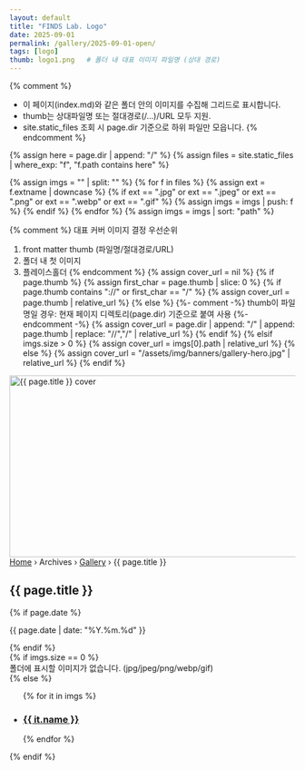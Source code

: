 ```yaml
---
layout: default
title: "FINDS Lab. Logo"
date: 2025-09-01
permalink: /gallery/2025-09-01-open/
tags: [logo]
thumb: logo1.png   # 폴더 내 대표 이미지 파일명 (상대 경로)
---
```


<!-- ========= Album Banner & Image Grid (robust static_files scan) ========= -->

{% comment %}
- 이 페이지(index.md)와 같은 폴더 안의 이미지를 수집해 그리드로 표시합니다.
- thumb는 상대파일명 또는 절대경로(/...)/URL 모두 지원.
- site.static_files 조회 시 page.dir 기준으로 하위 파일만 모읍니다.
{% endcomment %}

{% assign here = page.dir | append: "/" %}
{% assign files = site.static_files | where_exp: "f", "f.path contains here" %}

{% assign imgs = "" | split: "" %}
{% for f in files %}
  {% assign ext = f.extname | downcase %}
  {% if ext == ".jpg" or ext == ".jpeg" or ext == ".png" or ext == ".webp" or ext == ".gif" %}
    {% assign imgs = imgs | push: f %}
  {% endif %}
{% endfor %}
{% assign imgs = imgs | sort: "path" %}

{% comment %}
대표 커버 이미지 결정 우선순위
1) front matter thumb (파일명/절대경로/URL)
2) 폴더 내 첫 이미지
3) 플레이스홀더
{% endcomment %}
{% assign cover_url = nil %}
{% if page.thumb %}
  {% assign first_char = page.thumb | slice: 0 %}
  {% if page.thumb contains "://" or first_char == "/" %}
    {% assign cover_url = page.thumb | relative_url %}
  {% else %}
    {%- comment -%}
    thumb이 파일명일 경우: 현재 페이지 디렉토리(page.dir) 기준으로 붙여 사용
    {%- endcomment -%}
    {% assign cover_url = page.dir | append: "/" | append: page.thumb | replace: "//","/" | relative_url %}
  {% endif %}
{% elsif imgs.size > 0 %}
  {% assign cover_url = imgs[0].path | relative_url %}
{% else %}
  {% assign cover_url = "/assets/img/banners/gallery-hero.jpg" | relative_url %}
{% endif %}

<!-- ===== Styles (소규모, 페이지 전용) ===== -->
<style>
  .breadcrumbs{display:flex;flex-wrap:wrap;gap:.5rem;align-items:center;font-size:12px}
  .breadcrumbs a{color:#e5e7eb}
  .breadcrumbs a:hover{text-decoration:underline}
  .breadcrumbs .sep{opacity:.8}
</style>

<!-- ===== Banner ===== -->
<section class="max-w-7xl mx-auto px-4 mt-6">
  <div class="relative rounded-2xl overflow-hidden ring-1 ring-slate-200">
    <img src="{{ cover_url }}" alt="{{ page.title }} cover"
         class="w-full h-[200px] md:h-[260px] object-cover" width="1600" height="320">
    <div class="absolute inset-0 bg-black/40"></div>
    <div class="absolute inset-x-0 bottom-4 px-4">
      <div class="max-w-7xl mx-auto text-white">
        <!-- Breadcrumbs -->
        <nav aria-label="Breadcrumb" class="flex flex-wrap gap-2 items-center text-[12px] mb-1">
          <a class="hover:underline" href="{{ '/' | relative_url }}">Home</a>
          <span class="opacity-80">›</span>
          <span>Archives</span>
          <span class="opacity-80">›</span>
          <a class="hover:underline" href="{{ '/archives-gallery.html' | relative_url }}">Gallery</a>
          <span class="opacity-80">›</span>
          <span aria-current="page" class="font-semibold">{{ page.title }}</span>
        </nav>
        <h1 class="text-2xl md:text-3xl font-extrabold">{{ page.title }}</h1>
        {% if page.date %}
          <p class="text-sm md:text-[15px] opacity-95">{{ page.date | date: "%Y.%m.%d" }}</p>
        {% endif %}
      </div>
    </div>
  </div>
</section>

<!-- ===== Image Grid ===== -->
<section class="max-w-7xl mx-auto px-4 mt-6 pb-8">
  {% if imgs.size == 0 %}
    <div class="p-8 text-center text-slate-500 font-semibold bg-white border border-slate-200 rounded-2xl">
      폴더에 표시할 이미지가 없습니다. (jpg/jpeg/png/webp/gif)
    </div>
  {% else %}
    <ul class="grid grid-cols-1 sm:grid-cols-2 lg:grid-cols-3 gap-5">
      {% for it in imgs %}
        <li class="group">
          <a class="block rounded-xl overflow-hidden ring-1 ring-slate-200 hover:shadow-xl transition"
             href="{{ it.path | relative_url }}" target="_blank" rel="noopener">
            <div class="h-44 bg-center bg-cover"
                 style="background-image:url('{{ it.path | relative_url }}')"></div>
            <div class="p-4 bg-white">
              <h3 class="font-extrabold text-[14px] line-clamp-1">
                {{ it.name }}
              </h3>
            </div>
          </a>
        </li>
      {% endfor %}
    </ul>
  {% endif %}
</section>
